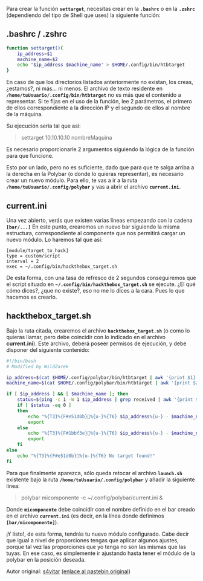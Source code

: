 Para crear la función **`settarget`**, necesitas crear en la **`.bashrc`** o en la **`.zshrc`** (dependiendo del tipo de Shell que uses) la siguiente función:

## .bashrc / .zshrc

```bash
function settarget(){
    ip_address=$1
    machine_name=$2
    echo "$ip_address $machine_name" > $HOME/.config/bin/htbtarget
}
```

En caso de que los directorios listados anteriormente no existan, los creas, ¿estamos?, ni más... ni menos.
El archivo de texto residente en **`/home/tuUsuario/.config/bin/htbtarget`** no es más que el contenido a representar.
Si te fijas en el uso de la función, lee 2 parámetros, el primero de ellos correspondiente a la dirección IP y el segundo de ellos al nombre de la máquina. 

Su ejecución sería tal que así:
> settarget 10.10.10.10 nombreMaquina

Es necesario proporcionarle 2 argumentos siguiendo la lógica de la función para que funcione. 

Esto por un lado, pero no es suficiente, dado que para que te salga arriba a la derecha en la Polybar (o donde lo quieras representar),
es necesario crear un nuevo módulo. Para ello, te vas a ir a la ruta **`/home/tuUsuario/.config/polybar`** y vas a abrir el archivo **`current.ini`**.

## current.ini

Una vez abierto, verás que existen varias líneas empezando con la cadena **`[bar/...]`**
En este punto, crearemos un nuevo bar siguiendo la misma estructura, correspondiente al componente que nos permitirá cargar un nuevo módulo.
Lo haremos tal que así:

```
[module/target_to_hack]
type = custom/script
interval = 2
exec = ~/.config/bin/hackthebox_target.sh
```

De esta forma, con una tasa de refresco de 2 segundos conseguiremos que el script situado en **`~/.config/bin/hackthebox_target.sh`** se ejecute.
¿El qué cómo dices?, ¿que no existe?, eso no me lo dices a la cara. Pues lo que hacemos es crearlo.

## hackthebox_target.sh

Bajo la ruta citada, crearemos el archivo **`hackthebox_target.sh`** (o como lo quieras llamar, pero debe coincidir con lo indicado en el archivo **current.ini**).
Este archivo, deberá poseer permisos de ejecución, y debe disponer del siguiente contenido:

```bash
#!/bin/bash
# Modified by WildZarek

ip_address=$(cat $HOME/.config/polybar/bin/htbtarget | awk '{print $1}')
machine_name=$(cat $HOME/.config/polybar/bin/htbtarget | awk '{print $2}')

if [ $ip_address ] && [ $machine_name ]; then
    status=$(ping -c 1 -W 1 $ip_address | grep received | awk '{print $4}')
    if [ $status -eq 0 ]
    then
        echo "%{T3}%{F#e51d0b}%{u-}%{T6} $ip_address%{u-} - $machine_name"
        export
    else
        echo "%{T3}%{F#1bbf3e}%{u-}%{T6} $ip_address%{u-} - $machine_name"
        export
    fi
else
    echo "%{T3}%{F#e51d0b}%{u-}%{T6} No target found!"
fi
```

Para que finalmente aparezca, sólo queda retocar el archivo **`launch.sh`** existente bajo la ruta **`/home/tuUsuario/.config/polybar`** y añadir la siguiente línea:
 
> polybar micomponente -c ~/.config/polybar/current.ini &
 
Donde **`micomponente`** debe coincidir con el nombre definido en el bar creado en el archivo **`current.ini`** (es decir, en la línea donde definimos **`[bar/micomponente]`**).
 
¡Y listo!, de esta forma, tendrás tu nuevo módulo configurado.
Cabe decir que igual a nivel de proporciones tengas que aplicar algunos ajustes, porque tal vez las proporciones que yo tenga no son las mismas que las tuyas.
En ese caso, es simplemente ir ajustando hasta tener el módulo de la polybar en la posición deseada.

Autor original: [s4vitar](https://s4vitar.github.io/) ([enlace al pastebin original](https://pastebin.com/FABzmBP9))
